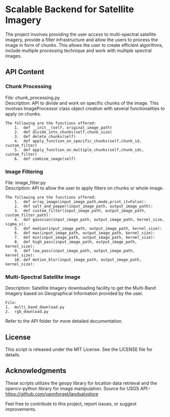 # Scalable Backend for Satellite Imagery

The project involves providing the user access to multi-spectral satellite imagery, provide a filter infrastructure and allow the users to process the image in form of chunks. This allows the user to create efficient algorithms, include multiple processing technique and work with multiple spectral images.

## API Content

### Chunk Processing
File: chunk_processing.py  
Description: API to divide and work on specific chunks of the image. This involves ImageProcessor class object creation with several functionalities to apply on chunks.
    
    The following are the functions offered:
        1.  def __init__(self, original_image_path)
        2.  def divide_into_chunks(self,chunk_size)
        3.  def delete_chunks(self)
        4.  def apply_function_on_specific_chunks(self,chunk_id, custom_filter)
        5.  def apply_function_on_multiple_chunks(self,chunk_ids, custom_filter)
        6.  def combine_image(self)

### Image Filtering
File: image_filter.py  
Description: API to allow the user to apply filters on chunks or whole image.

    The following are the functions offered:
        1.  def array_image(input_image_path,mode,print_it=False):
        2.  def salt_and_pepper(input_image_path, output_image_path):
        3.  def custom_filter(input_image_path, output_image_path, custom_filter_path):
        4.  def gaussian(input_image_path, output_image_path, kernel_size, sigma_x):
        5.  def median(input_image_path, output_image_path, kernel_size):
        6.  def max(input_image_path, output_image_path, kernel_size):
        7.  def min(input_image_path, output_image_path, kernel_size):
        8.  def high_pass(input_image_path, output_image_path, kernel_size):
        9.  def low_pass(input_image_path, output_image_path, kernel_size):
        10. def motion_blur(input_image_path, output_image_path, kernel_size):

### Multi-Spectral Satellite Image
Description: Satellite Imagery downloading facility to get the Multi-Band Imagery based on Geographical Information provided by the user.
    
    File:  
    1.  multi_band_download.py
    2.  rgb_download.py
    

Refer to the API folder for more detailed documentation.

## License

This script is released under the MIT License. See the LICENSE file for details.

## Acknowledgments

These scripts utilizes the geopy library for location data retrieval and the opencv-python library for image manipulation.
Source for USGS API:- https://github.com/yannforget/landsatxplore

Feel free to contribute to this project, report issues, or suggest improvements.